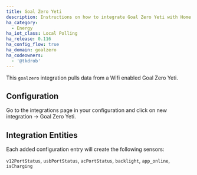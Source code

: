 ```yaml
---
title: Goal Zero Yeti
description: Instructions on how to integrate Goal Zero Yeti with Home Assistant
ha_category:
  - Energy
ha_iot_class: Local Polling
ha_release: 0.116
ha_config_flow: true
ha_domain: goalzero
ha_codeowners:
  - '@tkdrob'
---
```


This `goalzero` integration pulls data from a Wifi enabled Goal Zero Yeti.

## Configuration

Go to the integrations page in your configuration and click on new integration -> Goal Zero Yeti.

## Integration Entities

Each added configuration entry will create the following sensors:

`v12PortStatus`, `usbPortStatus`, `acPortStatus`, `backlight`, `app_online`, `isCharging`
